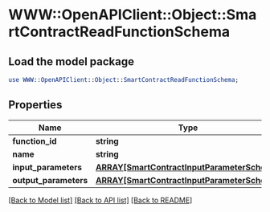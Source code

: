 # WWW::OpenAPIClient::Object::SmartContractReadFunctionSchema

## Load the model package
```perl
use WWW::OpenAPIClient::Object::SmartContractReadFunctionSchema;
```

## Properties
Name | Type | Description | Notes
------------ | ------------- | ------------- | -------------
**function_id** | **string** |  | [optional] 
**name** | **string** |  | [optional] 
**input_parameters** | [**ARRAY[SmartContractInputParameterSchema]**](SmartContractInputParameterSchema.md) |  | [optional] 
**output_parameters** | [**ARRAY[SmartContractInputParameterSchema]**](SmartContractInputParameterSchema.md) |  | [optional] 

[[Back to Model list]](../README.md#documentation-for-models) [[Back to API list]](../README.md#documentation-for-api-endpoints) [[Back to README]](../README.md)


